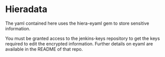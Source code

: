 # Hieradata

The yaml contained here uses the hiera-eyaml gem to store sensitive information.

You must be granted access to the jenkins-keys repository to get the keys required to edit the encrypted information.  Further details on eyaml are available in the README of that repo.

